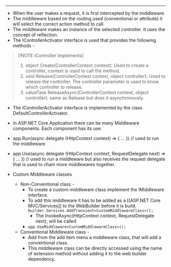 
---
- When the user makes a request, it is first intercepted by the middleware.
- The middleware based on the routing used (conventional or attribute) it will select the correct action method to call.
- The middleware makes an instance of the selected controller. It uses the concept of reflection.
- The IControllerActivator interface is used that provides the following methods - 

> [!NOTE IController Implements]
> 	1. object Create(ControllerContext context): Used to create a controller, context is used to call the method.
> 	2. void Release(ControllerContext context, object controller): Used to release the controller. The controller parameter is used to know which controller to release.
> 	3. valueTask ReleaseAsync(ControllerContext context, object controller): same as Release but does it asynchronously.

- The IControllerActivator interface is implemented by the class DefaultControllerActivator.
- In ASP.NET Core Application there can be many Middleware components. Each component has its use.

- app.Run(async delegate (HttpContext context) => { ... }) // used to run the middleware
- app.Use(async delegate (HttpContext context, RequestDelegate next) => { ... }) // used to run a middleware but also receives the request delegate that is used to chain more middlewares together.

- Custom Middleware classes
	- Non-Conventional class - 
		- To create a custom middleware class implement the IMiddleware interface.
		- To add this middleware it has to be added as a [[ASP.NET Core MVC/Services]] to the WebBuilder before it is build. `builder.Services.AddTransient<CustomMiddlewareClass>();`
			- The InvokeAsync(HttpContext context, RequestDelegate next); will be called
		- `app.UseMiddleware<CustomMiddlewareClass>();`
	- Conventional Middleware class - 
		- Add from the add item menu a middleware class, that will add a conventional class.
		- This middleware class can be directly accessed using the name of extension method without adding it to the web builder dependency.